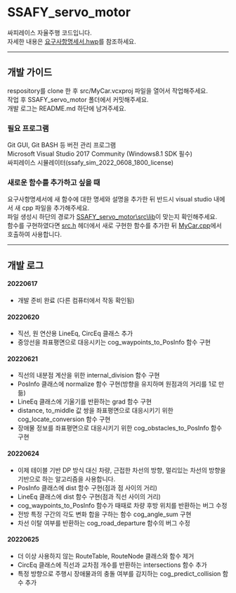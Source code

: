 # SSAFY_servo_motor

싸피레이스 자율주행 코드입니다.   
자세한 내용은 [요구사항명세서.hwp](요구사항명세서.hwp)를 참조하세요.


---


## 개발 가이드

respository를 clone 한 후 src/MyCar.vcxproj 파일을 열어서 작업해주세요.   
작업 후 SSAFY_servo_motor 폴더에서 커밋해주세요.   
개발 로그는 README.md 하단에 남겨주세요.   

### 필요 프로그램

Git GUI, Git BASH 등 버전 관리 프로그램   
Microsoft Visual Studio 2017 Community (Windows8.1 SDK 필수)   
싸피레이스 시뮬레이터(ssafy_sim_2022_0608_1800_license)   


### 새로운 함수를 추가하고 싶을 때

요구사항명세서에 새 함수에 대한 명세와 설명을 추가한 뒤 반드시 visual studio 내에서 새 cpp 파일을 추가해주세요.   
파일 생성시 하단의 경로가 [SSAFY_servo_motor\src\lib](/src/lib/)이 맞는지 확인해주세요.   
함수를 구현하였다면 [src.h](src/src.h) 헤더에서 새로 구현한 함수를 추가한 뒤 [MyCar.cpp](src/MyCar.cpp)에서 호출하여 사용합니다.


---


## 개발 로그


#### 20220617

* 개발 준비 완료 (다른 컴퓨터에서 작동 확인됨)

#### 20220620

* 직선, 원 연산용 LineEq, CircEq 클래스 추가
* 중앙선을 좌표평면으로 대응시키는 cog_waypoints_to_PosInfo 함수 구현

#### 20220621

* 직선의 내분점 계산을 위한 internal_division 함수 구현
* PosInfo 클래스에 normalize 함수 구현(방향을 유지하며 원점과의 거리를 1로 만듦)
* LineEq 클래스에 기울기를 반환하는 grad 함수 구현
* distance, to_middle 값 쌍을 좌표평면으로 대응시키기 위한 cog_locate_conversion 함수 구현
* 장애물 정보를 좌표평면으로 대응시키기 위한 cog_obstacles_to_PosInfo 함수 구현

#### 20220624

* 이제 테이블 기반 DP 방식 대신 차량, 근접한 차선의 방향, 멀리있는 차선의 방향을 기반으로 하는 알고리즘을 사용합니다.   
* PosInfo 클래스에 dist 함수 구현(점과 점 사이의 거리)
* LineEq 클래스에 dist 함수 구현(점과 직선 사이의 거리)
* cog_waypoints_to_PosInfo 함수가 때때로 차량 후방 위치를 반환하는 버그 수정
* 전방 특정 구간의 각도 변화 합을 구하는 함수 cog_angle_sum 구현
* 차선 이탈 여부를 반환하는 cog_road_departure 함수의 버그 수정

#### 20220625

* 더 이상 사용하지 않는 RouteTable, RouteNode 클래스와 함수 제거
* CircEq 클래스에 직선과 교차점 개수를 반환하는 intersections 함수 추가
* 특정 방향으로 주행시 장애물과의 충돌 여부를 감지하는 cog_predict_collision 함수 추가